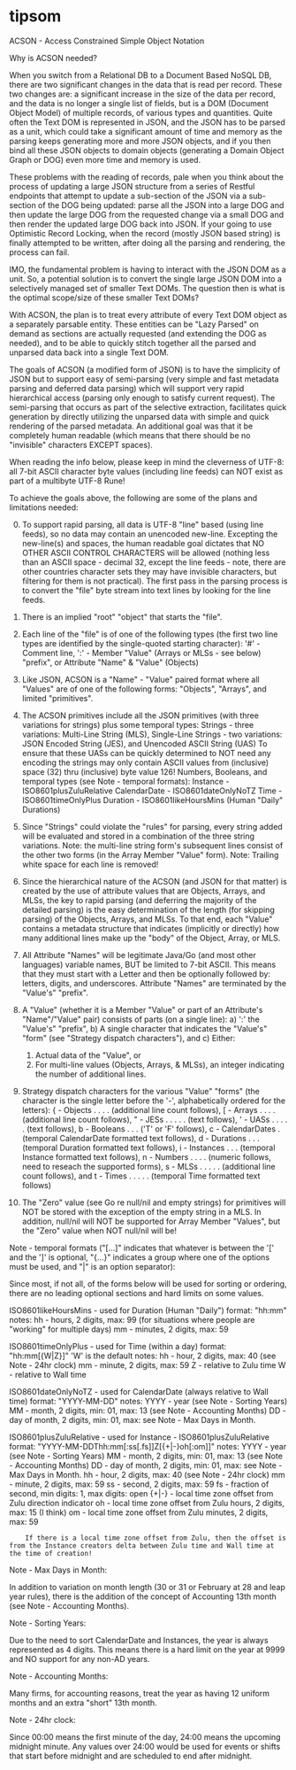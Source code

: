 # tipsom
ACSON - Access Constrained Simple Object Notation

Why is ACSON needed?

  When you switch from a Relational DB to a Document Based NoSQL DB, there are two significant changes in the data that is read per record.  These two changes are: a significant increase in the size of the data per record, and the data is no longer a single list of fields, but is a DOM (Document Object Model) of multiple records, of various types and quantities.  Quite often the Text DOM is represented in JSON, and the JSON has to be parsed as a unit, which could take a significant amount of time and memory as the parsing keeps generating more and more JSON objects, and if you then bind all these JSON objects to domain objects (generating a Domain Object Graph or DOG) even more time and memory is used.

  These problems with the reading of records, pale when you think about the process of updating a large JSON structure from a series of Restful endpoints that attempt to update a sub-section of the JSON via a sub-section of the DOG being updated: parse all the JSON into a large DOG and then update the large DOG from the requested change via a small DOG and then render the updated large DOG back into JSON.  If your going to use Optimistic Record Locking, when the record (mostly JSON based string) is finally attempted to be written,  after doing all the parsing and rendering, the process can fail.

  IMO, the fundamental problem is having to interact with the JSON DOM as a unit.  So, a potential solution is to convert the single large JSON DOM into a selectively managed set of smaller Text DOMs.  The question then is what is the optimal scope/size of these smaller Text DOMs?

  With ACSON, the plan is to treat every attribute of every Text DOM object as a separately parsable entity.  These entities can be "Lazy Parsed" on demand as sections are actually requested (and extending the DOG as needed), and to be able to quickly stitch together all the parsed and unparsed data back into a single Text DOM.

The goals of ACSON (a modified form of JSON) is to have the simplicity of JSON but to support easy of semi-parsing (very simple and fast metadata parsing and deferred data parsing) which will support very rapid hierarchical access (parsing only enough to satisfy current request).  The semi-parsing that occurs as part of the selective extraction, facilitates quick generation by directly utilizing the unparsed data with simple and quick rendering of the parsed metadata.  An additional goal was that it be completely human readable (which means that there should be no "invisible" characters EXCEPT spaces).

When reading the info below, please keep in mind the cleverness of UTF-8: all 7-bit ASCII character byte values (including line feeds) can NOT exist as part of a multibyte UTF-8 Rune!

To achieve the goals above, the following are some of the plans and limitations needed:

  0) To support rapid parsing, all data is UTF-8 "line" based (using line feeds), so no data may contain an unencoded new-line.  Excepting the new-line(s) and spaces, the human readable goal dictates that NO OTHER ASCII CONTROL CHARACTERS will be allowed (nothing less than an ASCII space - decimal 32, except the line feeds - note, there are other countries character sets they may have invisible characters, but filtering for them is not practical).  The first pass in the parsing process is to convert the "file" byte stream into text lines by looking for the line feeds.

  1) There is an implied "root" "object" that starts the "file".

  2) Each line of the "file" is of one of the following types (the first two line types are identified by the single-quoted starting character):
      '#' - Comment line,
      ':' - Member "Value" (Arrays or MLSs - see below) "prefix", or
      Attribute "Name" & "Value" (Objects)

  3) Like JSON, ACSON is a "Name" - "Value" paired format where all "Values" are of one of the following forms: "Objects", "Arrays", and limited "primitives".

  4) The ACSON primitives include all the JSON primitives (with three variations for strings) plus some temporal types:
      Strings - three variations:
        Multi-Line String (MLS),
        Single-Line Strings - two variations:
          JSON Encoded String (JES), and
          Unencoded ASCII String (UAS)
            To ensure that these UASs can be quickly determined to NOT need any encoding the strings may only contain ASCII values from (inclusive) space (32) thru (inclusive) byte value 126!
      Numbers,
      Booleans, and
      temporal types (see Note - temporal formats):
        Instance - ISO8601plusZuluRelative
        CalendarDate - ISO8601dateOnlyNoTZ
        Time - ISO8601timeOnlyPlus
        Duration - ISO8601likeHoursMins (Human "Daily" Durations)

  5) Since "Strings" could violate the "rules" for parsing, every string added will be evaluated and stored in a combination of the three string variations.  Note: the multi-line string form's subsequent lines consist of the other two forms (in the Array Member "Value" form).  Note: Trailing white space for each line is removed!

  6) Since the hierarchical nature of the ACSON (and JSON for that matter) is created by the use of attribute values that are Objects, Arrays, and MLSs, the key to rapid parsing (and deferring the majority of the detailed parsing) is the easy determination of the length (for skipping parsing) of the Objects, Arrays, and MLSs.  To that end, each "Value" contains a metadata structure that indicates (implicitly or directly) how many additional lines make up the "body" of the Object, Array, or MLS.

  7) All Attribute "Names" will be legitimate Java/Go (and most other languages) variable names, BUT be limited to 7-bit ASCII.  This means that they must start with a Letter and then be optionally followed by: letters, digits, and underscores.  Attribute "Names" are terminated by the "Value's" "prefix".

  8) A "Value" (whether it is a Member "Value" or part of an Attribute's "Name"/"Value" pair) consists of parts (on a single line):
    a) ':' the "Value's" "prefix",
    b) A single character that indicates the "Value's" "form" (see "Strategy dispatch characters"), and
    c) Either:
      1) Actual data of the "Value", or
      2) For multi-line values (Objects, Arrays, & MLSs), an integer indicating the number of additional lines.

  9) Strategy dispatch characters for the various "Value" "forms" (the character is the single letter before the '-', alphabetically ordered for the letters):
    { - Objects . . . . (additional line count follows),
    [ - Arrays  . . . . (additional line count follows),
    " - JESs  . . . . . (text follows),
    ' - UASs  . . . . . (text follows),
    b - Booleans  . . . ('T' or 'F' follows),
    c - CalendarDates . (temporal CalendarDate formatted text follows),
    d - Durations . . . (temporal Duration formatted text follows),
    i - Instances . . . (temporal Instance formatted text follows),
    n - Numbers . . . . (numeric follows, need to reseach the supported forms),
    s - MLSs  . . . . . (additional line count follows), and
    t - Times . . . . . (temporal Time formatted text follows)

  10) The "Zero" value (see Go re null/nil and empty strings) for primitives will NOT be stored with the exception of the empty string in a MLS.  In addition, null/nil will NOT be supported for Array Member "Values", but the "Zero" value when NOT null/nil will be! 

Note - temporal formats ("[...]" indicates that whatever is between the '[' and the ']' is optional, "{...}" indicates a group where one of the options must be used, and "|" is an option separator):

  Since most, if not all, of the forms below will be used for sorting or ordering, there are no leading optional sections and hard limits on some values.

  ISO8601likeHoursMins - used for Duration (Human "Daily")
                  format: "hh:mm"
      notes:
        hh - hours, 2 digits, max: 99 (for situations where people are "working" for multiple days)
        mm - minutes, 2 digits, max: 59

  ISO8601timeOnlyPlus - used for Time (within a day)
                  format: "hh:mm[{W|Z}]"   'W' is the default
      notes:
        hh - hour, 2 digits, max: 40 (see  Note - 24hr clock)
        mm - minute, 2 digits, max: 59
        Z - relative to Zulu time
        W - relative to Wall time


  ISO8601dateOnlyNoTZ - used for CalendarDate (always relative to Wall time)
                  format: "YYYY-MM-DD"
      notes:
        YYYY - year (see Note - Sorting Years)
        MM - month, 2 digits, min: 01, max: 13 (see Note - Accounting Months)
        DD - day of month, 2 digits, min: 01, max: see Note - Max Days in Month.

  ISO8601plusZuluRelative - used for Instance - ISO8601plusZuluRelative
                  format: "YYYY-MM-DDThh:mm[:ss[.fs]]Z[{+|-}oh[:om]]"
      notes:
        YYYY - year (see Note - Sorting Years)
        MM - month, 2 digits, min: 01, max: 13 (see Note - Accounting Months)
        DD - day of month, 2 digits, min: 01, max: see Note - Max Days in Month.
        hh - hour, 2 digits, max: 40 (see  Note - 24hr clock)
        mm - minute, 2 digits, max: 59
        ss - second, 2 digits, max: 59
        fs - fraction of second, min digits: 1, max digits: open
        {+|-} - local time zone offset from Zulu direction indicator
        oh - local time zone offset from Zulu hours, 2 digits, max: 15 (I think)
        om - local time zone offset from Zulu minutes, 2 digits, max: 59

        If there is a local time zone offset from Zulu, then the offset is from the Instance creators delta between Zulu time and Wall time at the time of creation!


Note - Max Days in Month:

  In addition to variation on month length (30 or 31 or February at 28 and leap year rules), there is the addition of the concept of Accounting 13th month (see Note - Accounting Months).

Note - Sorting Years:

  Due to the need to sort CalendarDate and Instances, the year is always represented as 4 digits.  This means there is a hard limit on the year at 9999 and NO support for any non-AD years.

Note - Accounting Months:

  Many firms, for accounting reasons, treat the year as having 12 uniform months and an extra "short" 13th month.

Note - 24hr clock:

  Since 00:00 means the first minute of the day, 24:00 means the upcoming midnight minute.
  Any values over 24:00 would be used for events or shifts that start before midnight and are scheduled to end after midnight.

